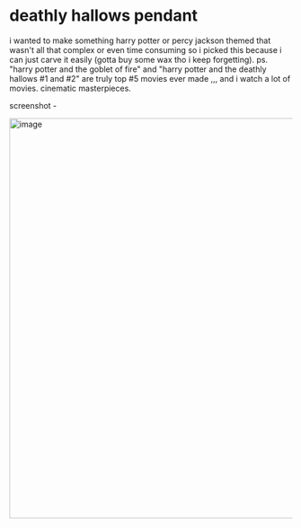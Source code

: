 # deathly hallows pendant
i wanted to make something harry potter or percy jackson themed that wasn't all that complex or even time consuming so i picked this because i can just carve it easily (gotta buy some wax tho i keep forgetting). ps. "harry potter and the goblet of fire" and "harry potter and the deathly hallows #1 and #2" are truly top #5 movies ever made ,,, and i watch a lot of movies. cinematic masterpieces.

screenshot - 

<img width="713" alt="image" src="https://github.com/user-attachments/assets/9fe12ef6-c35a-48e7-b47e-f388c30b71d7">
